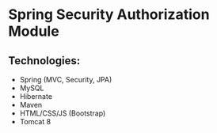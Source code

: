 # Spring Security Authorization Module

Technologies:
---------------------------------------
- Spring (MVC, Security, JPA)
- MySQL
- Hibernate
- Maven
- HTML/CSS/JS (Bootstrap)
- Tomcat 8
